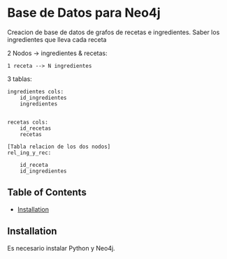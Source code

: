 # Base de Datos para Neo4j

Creacion de base de datos de grafos de recetas e ingredientes.
Saber los ingredientes que lleva cada receta

2 Nodos -> ingredientes & recetas:

    1 receta --> N ingredientes

3 tablas:


    ingredientes cols:
        id_ingredientes
        ingredientes


    recetas cols:
        id_recetas
        recetas

    [Tabla relacion de los dos nodos]
    rel_ing_y_rec:
    
        id_receta
        id_ingredientes

## Table of Contents

- [Installation](#installation)

## Installation

Es necesario instalar Python y Neo4j.




